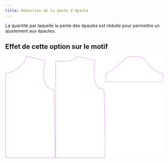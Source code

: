 ```yaml
---
title: Réduction de la pente d'épaule
---
```


La quantité par laquelle la pente des épaules est réduite pour permettre un ajustement aux épaules.

## Effet de cette option sur le motif

![Cette image montre l'effet de cette option en superposant plusieurs variantes qui ont une valeur différente pour cette option](teagan_shoulderslopereduction_sample.svg "Effet de cette option sur le motif")

